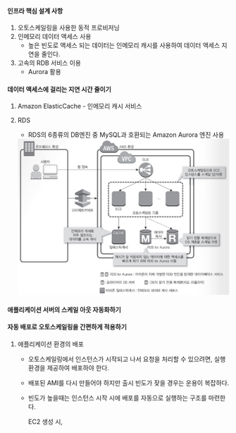 #### 인프라 핵심 설계 사항

1. 오토스케일링을 사용한 동적 프로비저닝
2. 인메모리 데이터 액세스 사용
   - 높은 빈도로 액세스 되는 데이터는 인메모리 캐시를 사용하여 데이터 액세스 지연을 줄인다.
3. 고속의 RDB 서비스 이용
   - Aurora 활용

#### 데이터 액세스에 걸리는 지연 시간 줄이기

1. Amazon ElasticCache - 인메모리 캐시 서비스

2. RDS

   - RDS의 6종류의 DB엔진 중 MySQL과 호환되는 Amazon Aurora 엔진 사용

   <img src = "../images/intraWebSystem.png">

#### 애플리케이션 서버의 스케일 아웃 자동화하기

#### 자동 배포로 오토스케일링을 간편하게 적용하기

1. 애플리케이션 환경의 배포

   - 오토스케일링에서 인스턴스가 시작되고 나서  요청을 처리할 수 있으려면, 실행 환경을 제공하여 배포하야 한다.

   - 배포된 AMI를 다시 만들어야 하지만 출시 빈도가 잦을 경우는 운용이 복잡하다.

   - 빈도가 높을때는 인스턴스 시작 시에 배포를 자동으로 실행하는 구조를 마련한다.

     EC2 생성 시, 

